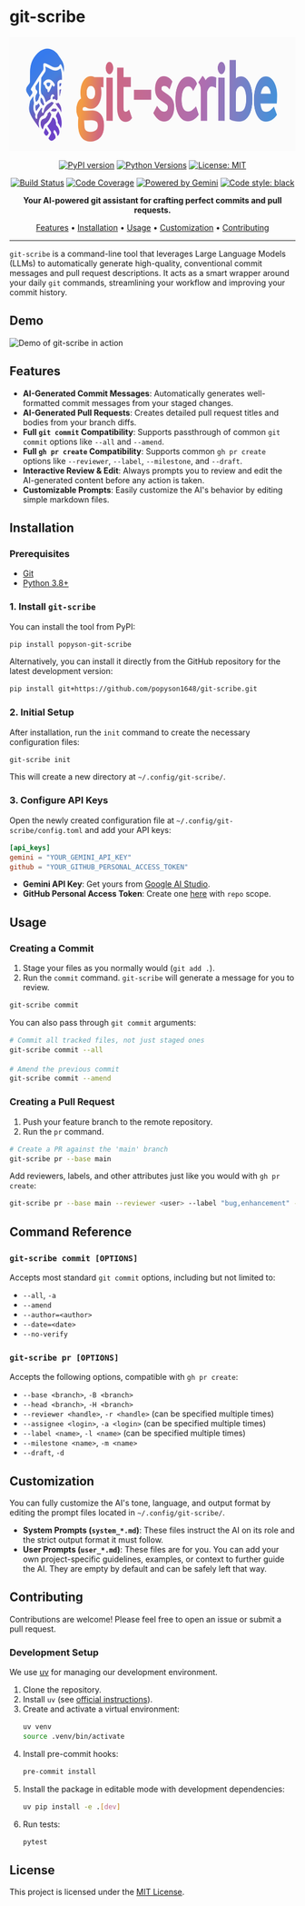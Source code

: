 # git-scribe

<p align="center">
  <img src="https://raw.githubusercontent.com/popyson1648/git-scribe/main/assets/logo.png" alt="git-scribe logo" height="200"/>
</p>

<p align="center">
  <a href="https://pypi.org/project/popyson-git-scribe/"><img alt="PyPI version" src="https://img.shields.io/pypi/v/popyson-git-scribe.svg"></a>
  <a href="https://pypi.org/project/popyson-git-scribe/"><img alt="Python Versions" src="https://img.shields.io/pypi/pyversions/popyson-git-scribe.svg"></a>
  <a href="https://opensource.org/licenses/MIT"><img alt="License: MIT" src="https://img.shields.io/badge/License-MIT-yellow.svg"></a>
</p>
<p align="center">
  <a href="https://github.com/popyson1648/git-scribe/actions/workflows/ci.yml"><img alt="Build Status" src="https://github.com/popyson1648/git-scribe/actions/workflows/ci.yml/badge.svg"></a>
  <a href="https://codecov.io/gh/popyson1648/git-scribe"><img alt="Code Coverage" src="https://codecov.io/gh/popyson1648/git-scribe/graph/badge.svg"></a>
  <a href="https://ai.google.dev/"><img alt="Powered by Gemini" src="https://img.shields.io/badge/Powered%20by-Gemini-blue?logo=google&logoColor=white"></a>
  <a href="https://github.com/psf/black"><img alt="Code style: black" src="https://img.shields.io/badge/code%20style-black-000000.svg"></a>
</p>

<p align="center">
  <strong>Your AI-powered git assistant for crafting perfect commits and pull requests.</strong>
</p>

<p align="center">
  <a href="#features">Features</a> •
  <a href="#installation">Installation</a> •
  <a href="#usage">Usage</a> •
  <a href="#customization">Customization</a> •
  <a href="#contributing">Contributing</a>
</p>

---

`git-scribe` is a command-line tool that leverages Large Language Models (LLMs) to automatically generate high-quality, conventional commit messages and pull request descriptions. It acts as a smart wrapper around your daily `git` commands, streamlining your workflow and improving your commit history.

## Demo

![Demo of git-scribe in action](https://raw.githubusercontent.com/popyson1648/git-scribe/main/assets/demo.gif)

## Features

- **AI-Generated Commit Messages**: Automatically generates well-formatted commit messages from your staged changes.
- **AI-Generated Pull Requests**: Creates detailed pull request titles and bodies from your branch diffs.
- **Full `git commit` Compatibility**: Supports passthrough of common `git commit` options like `--all` and `--amend`.
- **Full `gh pr create` Compatibility**: Supports common `gh pr create` options like `--reviewer`, `--label`, `--milestone`, and `--draft`.
- **Interactive Review & Edit**: Always prompts you to review and edit the AI-generated content before any action is taken.
- **Customizable Prompts**: Easily customize the AI's behavior by editing simple markdown files.

## Installation

### Prerequisites

- [Git](https://git-scm.com/)
- [Python 3.8+](https://www.python.org/)

### 1. Install `git-scribe`

You can install the tool from PyPI:

```bash
pip install popyson-git-scribe
```

Alternatively, you can install it directly from the GitHub repository for the latest development version:

```bash
pip install git+https://github.com/popyson1648/git-scribe.git
```

### 2. Initial Setup

After installation, run the `init` command to create the necessary configuration files:

```bash
git-scribe init
```

This will create a new directory at `~/.config/git-scribe/`.

### 3. Configure API Keys

Open the newly created configuration file at `~/.config/git-scribe/config.toml` and add your API keys:

```toml
[api_keys]
gemini = "YOUR_GEMINI_API_KEY"
github = "YOUR_GITHUB_PERSONAL_ACCESS_TOKEN"
```

- **Gemini API Key**: Get yours from [Google AI Studio](https://aistudio.google.com/app/apikey).
- **GitHub Personal Access Token**: Create one [here](https://github.com/settings/tokens) with `repo` scope.

## Usage

### Creating a Commit

1.  Stage your files as you normally would (`git add .`).
2.  Run the `commit` command. `git-scribe` will generate a message for you to review.

```bash
git-scribe commit
```

You can also pass through `git commit` arguments:

```bash
# Commit all tracked files, not just staged ones
git-scribe commit --all

# Amend the previous commit
git-scribe commit --amend
```

### Creating a Pull Request

1.  Push your feature branch to the remote repository.
2.  Run the `pr` command.

```bash
# Create a PR against the 'main' branch
git-scribe pr --base main
```

Add reviewers, labels, and other attributes just like you would with `gh pr create`:

```bash
git-scribe pr --base main --reviewer <user> --label "bug,enhancement" --draft
```

## Command Reference

### `git-scribe commit [OPTIONS]`

Accepts most standard `git commit` options, including but not limited to:
- `--all`, `-a`
- `--amend`
- `--author=<author>`
- `--date=<date>`
- `--no-verify`

### `git-scribe pr [OPTIONS]`

Accepts the following options, compatible with `gh pr create`:
- `--base <branch>`, `-B <branch>`
- `--head <branch>`, `-H <branch>`
- `--reviewer <handle>`, `-r <handle>` (can be specified multiple times)
- `--assignee <login>`, `-a <login>` (can be specified multiple times)
- `--label <name>`, `-l <name>` (can be specified multiple times)
- `--milestone <name>`, `-m <name>`
- `--draft`, `-d`

## Customization

You can fully customize the AI's tone, language, and output format by editing the prompt files located in `~/.config/git-scribe/`.

- **System Prompts (`system_*.md`)**: These files instruct the AI on its role and the strict output format it must follow.
- **User Prompts (`user_*.md`)**: These files are for you. You can add your own project-specific guidelines, examples, or context to further guide the AI. They are empty by default and can be safely left that way.

## Contributing

Contributions are welcome! Please feel free to open an issue or submit a pull request.

### Development Setup

We use [uv](https://github.com/astral-sh/uv) for managing our development environment.

1.  Clone the repository.
2.  Install `uv` (see [official instructions](https://github.com/astral-sh/uv#installation)).
3.  Create and activate a virtual environment:
    ```bash
    uv venv
    source .venv/bin/activate
    ```
4.  Install pre-commit hooks:
    ```bash
    pre-commit install
    ```
5.  Install the package in editable mode with development dependencies:
    ```bash
    uv pip install -e .[dev]
    ```
6.  Run tests:
    ```bash
    pytest
    ```

## License

This project is licensed under the [MIT License](LICENSE).
